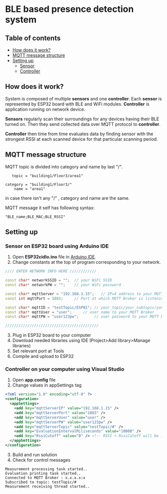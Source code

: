 ﻿# BLE based presence detection system 

## Table of contents
- [How does it work?](#-how-does-it-work?)
- [MQTT message structure](#mqtt-message-structure)
- [Setting up](#setting-up)
  - [Sensor](#-sensor-on-esp32-board-using-arduino-ide)
  - [Controller](#-controller-on-your-computer-using-visual-studio)

## How does it work?
System is composed of multiple **sensors** and one **controller**. Each **sensor** is represented by ESP32 board with BLE and WiFi modules. **Controller** is application running on network device.

**Sensors** regularly scan their surroundings for any devices having their BLE turned on. Then they send collected data over MQTT protocol to **controller**.

**Controller** then time from time evaluates data by finding sensor with the strongest RSSI at each scanned device for that particular scanning period. 

## MQTT message structure
MQTT topic is divided into category and name by last "/".
```example
   topic = "building1/Floor3/area1"

category = "building1/Floor3/"
    name = "area1"
```
in case there isn't any "/" , category and name are the same.

MQTT message it self has following syntax:
```string
"BLE_name;BLE_MAC;BLE_RSSI"
```


## Setting up
### Sensor on ESP32 board using Arduino IDE
 1) Open **ESP32cidlo.ino** file in [Arduino IDE](https://www.arduino.cc/en/Main/Software).
 2) Change constants at the top of program corresponding to your network.

```C++
//// ENTER NETWORK INFO HERE ////////////

const char* networkSSID = "";  // your WiFi SSID
const char* networkPW = "";    // your WiFi password

const char* mqttServer = "192.168.1.15";   // IPv4 address to your MQTT Broker
const int mqttPort = 1883;     // Port at which MQTT Broker is listening (1883 is standard for MQTT protocol)

const char* mqttID = "testTopic/ESP01"; // your_topic/your_subtopic/your_sensor_ID (subtopics are not required)
const char* mqttUser = "user";     // user name to your MQTT Broker
const char* mqttPW = "user123pw";       // user password to your MQTT Broker

//////////////////////////////////////////
```
 3) Plug in ESP32 board to your computer
 4) Download needed libraries using IDE (Project>Add library>Manage libraries) 
 5) Set relevant port at Tools
 6) Compile and upload to ESP32

 ### Controller on your computer using Visual Studio
  1) Open **app.config** file
  2) Change values in appSettings tag
  ```xml
  <?xml version="1.0" encoding="utf-8" ?>
  <configuration>
    <appSettings>
      <add key="mqttServerIP" value="192.168.1.15" />
      <add key="mqttServerPort" value="1883" />
      <add key="mqttServerUser" value="user" />
      <add key="mqttServerPW" value="user123pw" />
      <add key="mqttServerTopic" value="testTopic/#" />
      <add key="EvaluationIntervalMiliseconds" value="10000" />
      <add key="RssiCutoff" value="0" /> <!-- RSSI < RssiCutoff will be ignored , value 0 means no Cutoff -->
    </appSettings>
  </configuration>

  ```
  3) Build and run solution
  4) Check for control messages
  ```
Measurement processing task started..
Evaluation printing task started..
Connected to MQTT Broker : x.x.x.x:x
Subscribed to topic: testTopic/#
Measurement receiving thread started..
  ```












